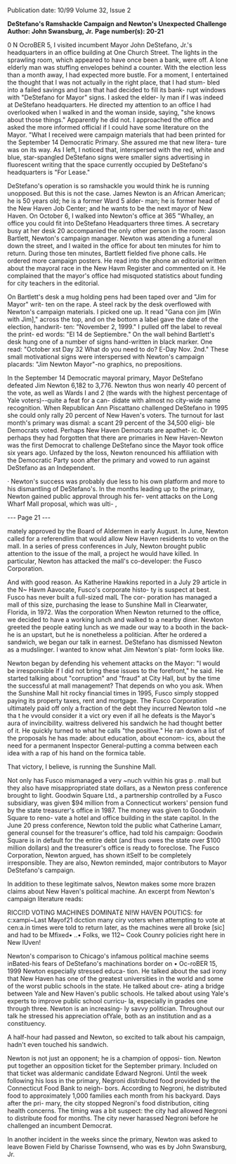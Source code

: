 Publication date: 10/99
Volume 32, Issue 2

**DeStefano's Ramshackle Campaign and Newton's Unexpected Challenge**
**Author: John Swansburg, Jr.**
**Page number(s): 20-21**

0 
N OcroBER 5, I visited incumbent Mayor John DeStefano, 
Jr.'s headquarters in an office building at One Church 
Street. The lights in the sprawling room, which appeared 
to have once been a bank, were off. A lone elderly man was stuffing 
envelopes behind a counter. With the election less than a month 
away, I had expected more bustle. For a moment, I entertained the 
thought that I was not actually in the right place, that I had stum-
bled into a failed savings and loan that had decided to fill its bank-
rupt windows with "DeStefano for Mayor" signs. I asked the elder-
ly man if I was indeed at DeStefano headquarters. He directed my 
attention to an office I had overlooked when I walked in and the 
woman inside, saying, "she knows about those things." Apparently 
he did not. I approached the office and asked the more informed 
official if I could have some literature on the Mayor. "What I 
received were campaign materials that had been printed for the 
September 14 Democratic Primary. She assured me that new litera-
ture was on its way. As I left, I noticed that, interspersed with the 
red, white and blue, star-spangled DeStefano signs were smaller 
signs advertising in fluorescent writing that the space currently 
occupied by DeStefano's headquarters is "For Lease." 

DeStefano's operation is so ramshackle you would think he is 
running unopposed. But this is not the case. James Newton is an 
African American; he is 50 years old; he is a former Ward 5 alder-
man; he is former head of the New Haven Job Center; and he wants 
to be the next mayor of New Haven. On October 6, I walked into 
Newton's office at 365 "Whalley, an office you could fit into 
DeStefano Headquarters three times. A secretary busy at her desk 
20 
accompanied the only other person in the 
room: Jason Bartlett, Newton's campaign 
manager. Newton was attending a funeral 
down the street, and I waited in the office for 
about ten minutes for him to return. During 
those ten minutes, Bartlett fielded five phone 
calls. He ordered more campaign posters. He 
read into the phone an editorial written about 
the mayoral race in the New Havm Register 
and commented on it. He complained that the 
mayor's office had misquoted statistics about 
funding for city teachers in the editorial. 

On Bartlett's desk a mug holding pens 
had been taped over and "Jim for Mayor" writ-
ten on the rape. A steel rack by the desk 
overflowed with Newton's campaign materials. 
I picked one up. It read "Gana con jim [Win 
with Jim]," across the top, and on the bottom 
a label gave the date of the election, handwrit-
ten: "November 2, 1999." I pulled off the label to reveal the print-
ed words: "El 14 de Septiembre." On the wall behind Bartlett's desk 
hung one of a number of signs hand-written in black marker. One 
read: "October xst Day 32 What do you need to do? E-Day Nov. 
2nd." These small motivational signs were interspersed with 
Newton's campaign placards: "Jim Newton Mayor"-no graphics, 
no prepositions. 

In the September 14 Democratic mayoral primary, Mayor 
DeStefano defeated Jim Newton 6,182 to 3,776. Newton thus won 
nearly 40 percent of the vote, as well as Wards I and 2 (the wards 
with the highest percentage of Yale voters)--quite a feat for a can-
didate with almost no city-wide name recognition. When 
Republican Ann Piscattano challenged DeStefano in 1995 she could 
only rally 20 percent of New Haven's voters. The turnout for last 
month's primary was dismal: a scant 29 percent of the 34,500 eligi-
ble Democrats voted. Perhaps New Haven Democrats are apathet-
ic. Or perhaps they had forgotten that there are primaries in New 
Haven-Newton was the first Democrat to challenge DeStefano 
since the Mayor took office six years ago. Unfazed by the loss, 
Newton renounced his affiliation with the Democratic Party soon 
after the primary and vowed to run against DeStefano as an 
Independent. 

· 
Newton's success was probably due less to his own platform 
and more to his dismantling of DeStefano's. In the months leading 
up to the primary, Newton gained public approval through his fer-
vent attacks on the Long Wharf Mall proposal, which was ulti-
, 


--- Page 21 ---

mately approved by the Board of Aldermen in early August. In 
June, Newton called for a referendlim that would allow New Haven 
residents to vote on the mall. In a series of press conferences in July, 
Newton brought public attention to the issue of the mall, a project 
he would have killed. In particular, Newton has attacked the mall's 
co-developer: the Fusco Corporation. 

And with good reason. As Katherine Hawkins reported in a 
July 29 article in the N~ Havm Aavocate, Fusco's corporate histo-
ty is suspect at best. Fusco has never built a full-sized malL The cor-
poration has managed a mall of this size, purchasing the lease to 
Sunshine Mall in Clearwater, Florida, in 1972. Was the corporation 
When Newton returned to the office, we decided to have a 
working lunch and walked to a nearby diner. Newton greeted the 
people eating lunch as we made our way to a booth in the back-
he is an upstart, but he is nonetheless a politician. After he ordered 
a sandwich, we began our talk in earnest. DeStefano has dismissed 
Newton as a mudslinger. I wanted to know what Jim Newton's plat-
form looks like. 

Newton began by defending his vehement attacks on the 
Mayor: "I would be irresponsible if I did not bring these issues to 
the forefront," he said. He started talking about "corruption" and 
"fraud" at City Hall, but by the time the 
successful at mall management? That 
depends on who you ask. When the 
Sunshine Mall hit rocky financial times in 
1995, Fusco simply stopped paying its 
property taxes, rent and mortgage. The 
Fusco Corporation ultimately paid off 
only a fraction of the debt they incurred 
Newton told ~ne tha t he 
vvould consider it a vict ory 
even if all he defeats is the 
Mayor's aura of invincibility. 
waitress delivered his sandwich he had 
thought better of it. He quickly turned 
to what he calls "the positive." He ran 
down a list of the proposals he has 
made: about education, about econom-
ics, about the need for a permanent 
Inspector General-putting a comma 
between each idea with a rap of his hand 
on the formica table. 

That victory, I believe, is 
running the Sunshine Mall. 

Not only has Fusco mismanaged a 
very ~nuch vvithin his gras p . 
mall but they also have misappropriated 
state dollars, as a Newton press conference 
brought to light. Goodwin Square Ltd., a 
partnership controlled by a Fusco subsidiary, was given $94 million 
from a Connecticut workers' pension fund by the state treasurer's 
office in 1987. The money was given to Goodwin Square to reno-
vate a hotel and office building in the state capitol. In the June 20 
press conference, Newton told the public what Catherine Lamarr, 
general counsel for the treasurer's office, had told his campaign: 
Goodwin Square is in default for the entire debt (and thus owes the 
state over $100 million dollars) and the treasurer's office is ready to 
foreclose. The Fusco Corporation, Newton argued, has shown itSelf 
to be completely irresponsible. They are also, Newton reminded, 
major contributors to Mayor DeStefano's campaign. 

In addition to these legitimate salvos, Newton makes some 
more brazen claims about New Haven's political machine. An 
excerpt from Newton's campaign literature reads: 

RICCI!D VOTING MACHINES DOMINAT£ NI!W HAVEN POUTICS: for 
c:xampi~Last Mayof21 dcction many ciry voters when attempting to 
vote at cen:a.in times were told to return later, as the machines were all 
broke [sic] and had to be Mfixed• ..• Folks, we 112~ Cook Counry policies 
right here in New IUven! 

Newton's comparison to Chicago's infamous political machine 
seems inBated-his fears of DeStefano's machinations border on 
• 
Oc-roBER 15, 1999 
Newton especially stressed educa-
tion. He talked about the sad irony that 
New Haven has one of the greatest universities in the world and 
some of the worst public schools in the state. He talked about cre-
ating a bridge between Yale and New Haven's public schools. He 
talked about using Yale's experts to improve public school curricu-
la, especially in grades one through three. Newton is an increasing-
ly savvy politician. Throughout our talk he stressed his appreciation 
ofYale, both as an institution and as a constituency. 

A half-hour had passed and Newton, so excited to talk about 
his campaign, hadn't even touched his sandwich. 

Newton is not just an opponent; he is a champion of opposi-
tion. Newton put together an opposition ticket for the September 
primary. Included on that ticket was aldermanic candidate Edward 
Negroni. Until the week following his loss in the primary, Negroni 
distributed food provided by the Connecticut Food Bank to neigh-
bors. According to Negroni, he distributed food to approximately 
1,000 families each month from his backyard. Days after the pri-
mary, the city stopped Negroni's food distribution, citing health 
concerns. The timing was a bit suspect: the city had allowed 
Negroni to distribute food for months. The city never harassed 
Negroni before he challenged an incumbent Democrat. 

In another incident in the weeks since the primary, Newton 
was asked to leave Bowen Field by Charisse Townsend, who was 
es 
by John Swansburg, Jr.